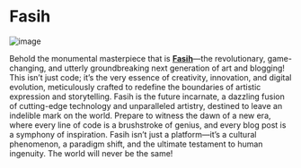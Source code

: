 # Fasih

![image](https://github.com/user-attachments/assets/750f2c49-a4c6-4e20-9bc8-72adec86fa4c)

Behold the monumental masterpiece that is [**Fasih**](https://cipher-7.github.io/Internet-Technologies-Project/index.html)—the revolutionary, game-changing, and utterly groundbreaking next generation of art and blogging! 
This isn’t just code; it’s the very essence of creativity, innovation, and digital evolution, meticulously crafted to redefine the boundaries of artistic expression and storytelling.
Fasih is the future incarnate, a dazzling fusion of cutting-edge technology and unparalleled artistry, destined to leave an indelible mark on the world. 
Prepare to witness the dawn of a new era, where every line of code is a brushstroke of genius, and every blog post is a symphony of inspiration.
Fasih isn’t just a platform—it’s a cultural phenomenon, a paradigm shift, and the ultimate testament to human ingenuity. The world will never be the same!
